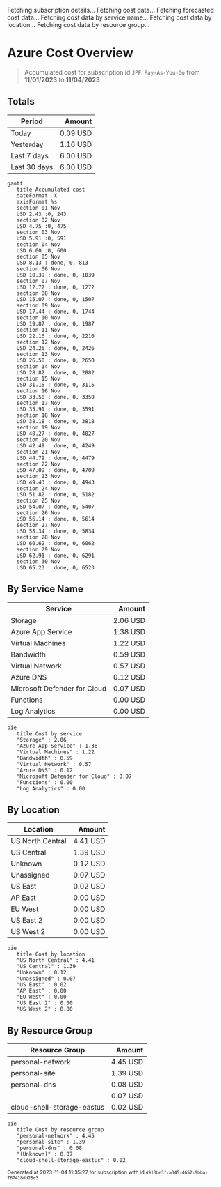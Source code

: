 Fetching subscription details...
Fetching cost data...
Fetching forecasted cost data...
Fetching cost data by service name...
Fetching cost data by location...
Fetching cost data by resource group...
# Azure Cost Overview

> Accumulated cost for subscription id `JPF Pay-As-You-Go` from **11/01/2023** to **11/04/2023**

## Totals

|Period|Amount|
|---|---:|
|Today|0.09 USD|
|Yesterday|1.16 USD|
|Last 7 days|6.00 USD|
|Last 30 days|6.00 USD|

```mermaid
gantt
   title Accumulated cost
   dateFormat  X
   axisFormat %s
   section 01 Nov
   USD 2.43 :0, 243
   section 02 Nov
   USD 4.75 :0, 475
   section 03 Nov
   USD 5.91 :0, 591
   section 04 Nov
   USD 6.00 :0, 600
   section 05 Nov
   USD 8.13 : done, 0, 813
   section 06 Nov
   USD 10.39 : done, 0, 1039
   section 07 Nov
   USD 12.72 : done, 0, 1272
   section 08 Nov
   USD 15.07 : done, 0, 1507
   section 09 Nov
   USD 17.44 : done, 0, 1744
   section 10 Nov
   USD 19.87 : done, 0, 1987
   section 11 Nov
   USD 22.16 : done, 0, 2216
   section 12 Nov
   USD 24.26 : done, 0, 2426
   section 13 Nov
   USD 26.50 : done, 0, 2650
   section 14 Nov
   USD 28.82 : done, 0, 2882
   section 15 Nov
   USD 31.15 : done, 0, 3115
   section 16 Nov
   USD 33.50 : done, 0, 3350
   section 17 Nov
   USD 35.91 : done, 0, 3591
   section 18 Nov
   USD 38.18 : done, 0, 3818
   section 19 Nov
   USD 40.27 : done, 0, 4027
   section 20 Nov
   USD 42.49 : done, 0, 4249
   section 21 Nov
   USD 44.79 : done, 0, 4479
   section 22 Nov
   USD 47.09 : done, 0, 4709
   section 23 Nov
   USD 49.43 : done, 0, 4943
   section 24 Nov
   USD 51.82 : done, 0, 5182
   section 25 Nov
   USD 54.07 : done, 0, 5407
   section 26 Nov
   USD 56.14 : done, 0, 5614
   section 27 Nov
   USD 58.34 : done, 0, 5834
   section 28 Nov
   USD 60.62 : done, 0, 6062
   section 29 Nov
   USD 62.91 : done, 0, 6291
   section 30 Nov
   USD 65.23 : done, 0, 6523
```

## By Service Name

|Service|Amount|
|---|---:|
|Storage|2.06 USD|
|Azure App Service|1.38 USD|
|Virtual Machines|1.22 USD|
|Bandwidth|0.59 USD|
|Virtual Network|0.57 USD|
|Azure DNS|0.12 USD|
|Microsoft Defender for Cloud|0.07 USD|
|Functions|0.00 USD|
|Log Analytics|0.00 USD|

```mermaid
pie
   title Cost by service
   "Storage" : 2.06
   "Azure App Service" : 1.38
   "Virtual Machines" : 1.22
   "Bandwidth" : 0.59
   "Virtual Network" : 0.57
   "Azure DNS" : 0.12
   "Microsoft Defender for Cloud" : 0.07
   "Functions" : 0.00
   "Log Analytics" : 0.00
```

## By Location

|Location|Amount|
|---|---:|
|US North Central|4.41 USD|
|US Central|1.39 USD|
|Unknown|0.12 USD|
|Unassigned|0.07 USD|
|US East|0.02 USD|
|AP East|0.00 USD|
|EU West|0.00 USD|
|US East 2|0.00 USD|
|US West 2|0.00 USD|

```mermaid
pie
   title Cost by location
   "US North Central" : 4.41
   "US Central" : 1.39
   "Unknown" : 0.12
   "Unassigned" : 0.07
   "US East" : 0.02
   "AP East" : 0.00
   "EU West" : 0.00
   "US East 2" : 0.00
   "US West 2" : 0.00
```

## By Resource Group

|Resource Group|Amount|
|---|---:|
|personal-network|4.45 USD|
|personal-site|1.39 USD|
|personal-dns|0.08 USD|
||0.07 USD|
|cloud-shell-storage-eastus|0.02 USD|

```mermaid
pie
   title Cost by resource group
   "personal-network" : 4.45
   "personal-site" : 1.39
   "personal-dns" : 0.08
   "(Unknown)" : 0.07
   "cloud-shell-storage-eastus" : 0.02
```

<sup>Generated at 2023-11-04 11:35:27 for subscription with id `4913be3f-a345-4652-9bba-767418dd25e3`</sup>
